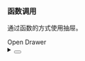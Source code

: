 ### 函数调用

通过函数的方式使用抽屉。

<div class="cell-demo vp-raw">
  <yc-button
    type="primary"
    @click="handleClick"
    >Open Drawer</yc-button
  >
</div>

<script setup>
import { Drawer } from 'yc-design-vue';
const handleClick = () => {
  Drawer.open({
    title: 'Info Title',
    content: 'This is an info message',
    width: 340,
  });
};
</script>
<details>
<summary>
 <button class="code-btn"  >
    <icon-code />
 </button>
</summary>

```vue
<template>
  <yc-button
    type="primary"
    @click="handleClick"
    >Open Drawer</yc-button
  >
</template>

<script setup>
import { Drawer } from 'yc-design-vue';
const handleClick = () => {
  Drawer.open({
    title: 'Info Title',
    content: 'This is an info message',
    width: 340,
  });
};
</script>
```

</details>
